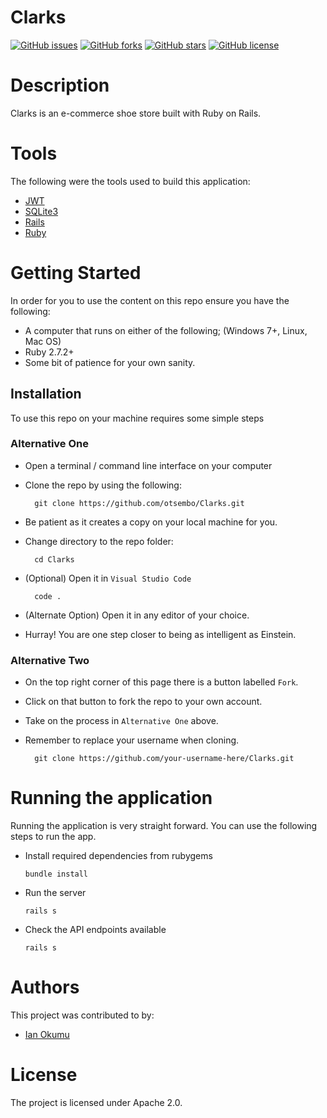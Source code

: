 
# Clarks
[![GitHub issues](https://img.shields.io/github/issues/otsembo/Clarks)](https://github.com/otsembo/Clarks/issues) [![GitHub forks](https://img.shields.io/github/forks/otsembo/Clarks)](https://github.com/otsembo/Clarks/network) [![GitHub stars](https://img.shields.io/github/stars/otsembo/Clarks)](https://github.com/otsembo/Clarks/stargazers) [![GitHub license](https://img.shields.io/github/license/otsembo/Clarks)](https://github.com/otsembo/Clarks/blob/main/LICENSE)

# Description
Clarks is an e-commerce shoe store built with Ruby on Rails.

# Tools
The following were the tools used to build this application:
* [JWT](https://rubygems.org/gems/jwt)
* [SQLite3](https://rubygems.org/gems/sqlite3)
* [Rails](https://rubyonrails.org/)
* [Ruby](https://ruby-doc.org/)


# Getting Started
In order for you to use the content on this repo ensure you have the following:

- A computer that runs on either of the following; (Windows 7+, Linux, Mac OS)
- Ruby 2.7.2+
- Some bit of patience for your own sanity.

## Installation

To use this repo on your machine requires some simple steps

### Alternative One

- Open a terminal / command line interface on your computer
- Clone the repo by using the following:

        git clone https://github.com/otsembo/Clarks.git

- Be patient as it creates a copy on your local machine for you.
- Change directory to the repo folder:

        cd Clarks

- (Optional) Open it in ``Visual Studio Code``

        code .

- (Alternate Option) Open it in any editor of your choice.
- Hurray! You are one step closer to being as intelligent as Einstein.

### Alternative Two

- On the top right corner of this page there is a button labelled ``Fork``.
- Click on that button to fork the repo to your own account.
- Take on the process in ``Alternative One`` above.
- Remember to replace your username when cloning.

        git clone https://github.com/your-username-here/Clarks.git

# Running the application

Running the application is very straight forward. You can use the following steps to run the app.

- Install required dependencies from rubygems

      bundle install
- Run the server

      rails s
- Check the API endpoints available

      rails s


# Authors
This project was contributed to by:
- [Ian Okumu](https://github.com/otsembo/)

# License
The project is licensed under Apache 2.0.

